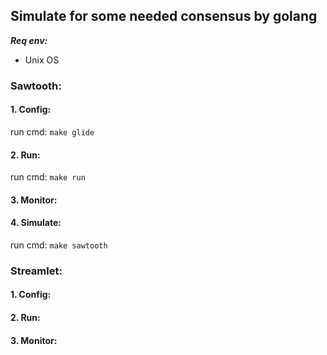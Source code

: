 ## Simulate for some needed consensus by golang

***Req env:***

- Unix OS

### Sawtooth:

#### 1. Config:

run cmd: `make glide`

#### 2. Run:

run cmd: `make run`

#### 3. Monitor:

#### 4. Simulate:

run cmd: `make sawtooth`

### Streamlet:

#### 1. Config:

#### 2. Run:

#### 3. Monitor:

